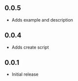 ## 0.0.5

* Adds example and description

## 0.0.4

* Adds create script

## 0.0.1

* Initial release
